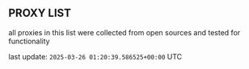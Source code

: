 ## PROXY LIST

all proxies in this list were collected from open sources and tested for functionality

last update: `2025-03-26 01:20:39.586525+00:00` UTC